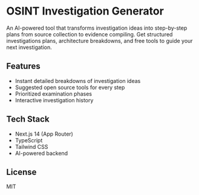 # OSINT Investigation Generator

An AI-powered tool that transforms investigation ideas into step-by-step plans from source collection to evidence compiling. Get structured investigations plans, architecture breakdowns, and free tools to guide your next investigation.

## Features

- Instant detailed breakdowns of investigation ideas
- Suggested open source tools for every step
- Prioritized examination phases
- Interactive investigation history

## Tech Stack

- Next.js 14 (App Router)
- TypeScript
- Tailwind CSS
- AI-powered backend

## License

MIT
